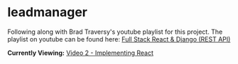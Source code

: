 # leadmanager

Following along with Brad Traversy's youtube playlist for this project. The playlist on youtube can be found here: [Full Stack React & Django (REST API)](https://www.youtube.com/playlist?list=PLillGF-RfqbbRA-CIUxlxkUpbq0IFkX60)


**Currently Viewing:** [Video 2 - Implementing React](https://youtu.be/GieYIzvdt2U?t=1216)

